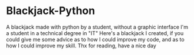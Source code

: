 # Blackjack-Python
A blackjack made with python by a student, without a graphic interface
I'm a student in a technical degree in "IT"
Here's a blackjack I created, if you could give me some advice
as to how I could improve my code, and as to how I could
improve my skill.
Thx for reading, have a nice day
